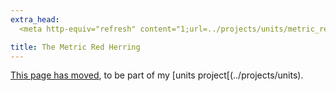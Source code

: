 ```yaml
---
extra_head:
  <meta http-equiv="refresh" content="1;url=../projects/units/metric_red_herring.html" />

title: The Metric Red Herring
---
```


[This page has moved](../projects/units/metric_red_herring.html), to be part of
my [units project[(../projects/units).
